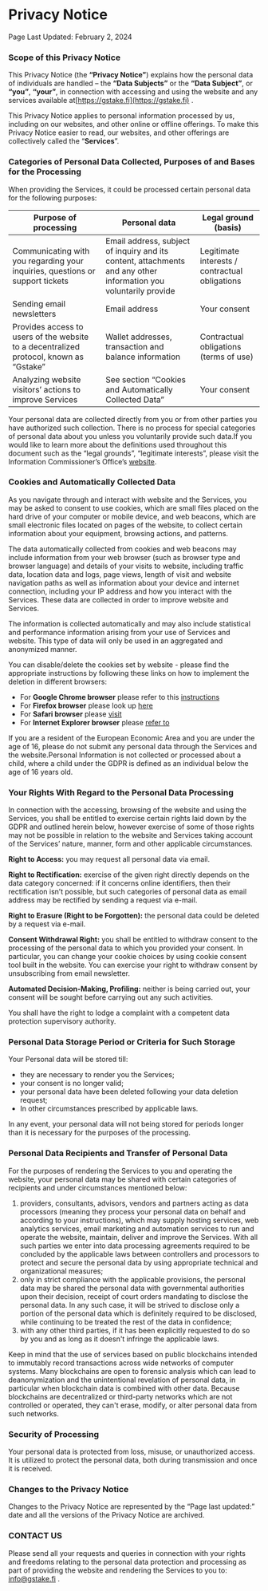 # Privacy Notice

Page Last Updated: February 2, 2024

### Scope of this Privacy Notice

This Privacy Notice (the **“Privacy Notice”**) explains how the personal data of individuals are handled – the **“Data Subjects”** or the **“Data Subject”**, or **“you”**, **“your”**, in connection with accessing and using the website and any services available at[https://gstake.fi](https://gstake.fi) .

This Privacy Notice applies to personal information processed by us, including on our websites, and other online or offline offerings. To make this Privacy Notice easier to read, our websites, and other offerings are collectively called the “**Services**”.

### **Categories of Personal Data Collected, Purposes of and Bases for the Processing**

When providing the Services, it could be processed certain personal data for the following purposes:

| Purpose of processing                                                                  | Personal data                                                                                                    | Legal ground (basis)                           |
| -------------------------------------------------------------------------------------- | ---------------------------------------------------------------------------------------------------------------- | ---------------------------------------------- |
| Communicating with you regarding your inquiries, questions or support tickets          | Email address, subject of inquiry and its content, attachments and any other information you voluntarily provide | Legitimate interests / contractual obligations |
| Sending email newsletters                                                              | Email address                                                                                                    | Your consent                                   |
| Provides access to users of the website to a decentralized protocol, known as “Gstake” | Wallet addresses, transaction and balance information                                                            | Contractual obligations (terms of use)         |
| Analyzing website visitors’ actions to improve Services                                | See section “Cookies and Automatically Collected Data”                                                           | Your consent                                   |

Your personal data are collected directly from you or from other parties you have authorized such collection. There is no process for special categories of personal data about you unless you voluntarily provide such data.If you would like to learn more about the definitions used throughout this document such as the “legal grounds”, “legitimate interests”, please visit the Information Commissioner’s Office’s [website](https://ico.org.uk/for-organisations/guide-to-data-protection/guide-to-the-general-data-protection-regulation-gdpr/lawful-basis-for-processing/).

### **Cookies and Automatically Collected Data**

As you navigate through and interact with website and the Services, you may be asked to consent to use cookies, which are small files placed on the hard drive of your computer or mobile device, and web beacons, which are small electronic files located on pages of the website, to collect certain information about your equipment, browsing actions, and patterns.

The data automatically collected from cookies and web beacons may include information from your web browser (such as browser type and browser language) and details of your visits to website, including traffic data, location data and logs, page views, length of visit and website navigation paths as well as information about your device and internet connection, including your IP address and how you interact with the Services. These data are collected in order to improve website and Services.

The information is collected automatically and may also include statistical and performance information arising from your use of Services and website. This type of data will only be used in an aggregated and anonymized manner.

You can disable/delete the cookies set by website - please find the appropriate instructions by following these links on how to implement the deletion in different browsers:

* For **Google Chrome browser** please refer to this [instructions](https://support.google.com/accounts/answer/32050?co=GENIE.Platform%3DDesktop\&hl=en)
* For **Firefox browser** please look up [here](https://support.mozilla.org/en-US/kb/clear-cookies-and-site-data-firefox)
* For **Safari browser** please [visit](https://support.apple.com/guide/safari/manage-cookies-and-website-data-sfri11471/mac)
* For **Internet Explorer browser** please [refer to](https://support.microsoft.com/en-us/help/17442/windows-internet-explorer-delete-manage-cookies)

If you are a resident of the European Economic Area and you are under the age of 16, please do not submit any personal data through the Services and the website.Personal Information is not collected or processed about a child, where a child under the GDPR is defined as an individual below the age of 16 years old.

### **Your Rights With Regard to the Personal Data Processing**

In connection with the accessing, browsing of the website and using the Services, you shall be entitled to exercise certain rights laid down by the GDPR and outlined herein below, however exercise of some of those rights may not be possible in relation to the website and Services taking account of the Services’ nature, manner, form and other applicable circumstances.

**Right to Access:** you may request all personal data via email.

**Right to Rectification:** exercise of the given right directly depends on the data category concerned: if it concerns online identifiers, then their rectification isn’t possible, but such categories of personal data as email address may be rectified by sending a request via e-mail.

**Right to Erasure (Right to be Forgotten):** the personal data could be deleted by a request via e-mail.

**Consent Withdrawal Right:** you shall be entitled to withdraw consent to the processing of the personal data to which you provided your consent. In particular, you can change your cookie choices by using cookie consent tool built in the website. You can exercise your right to withdraw consent by unsubscribing from email newsletter.

**Automated Decision-Making, Profiling:** neither is being carried out, your consent will be sought before carrying out any such activities.

You shall have the right to lodge a complaint with a competent data protection supervisory authority.

### **Personal Data Storage Period or Criteria for Such Storage**

Your Personal data will be stored till:

* they are necessary to render you the Services;
* your consent is no longer valid;
* your personal data have been deleted following your data deletion request;
* In other circumstances prescribed by applicable laws.

In any event, your personal data will not being stored for periods longer than it is necessary for the purposes of the processing.

### **Personal Data Recipients and Transfer of Personal Data**

For the purposes of rendering the Services to you and operating the website, your personal data may be shared with certain categories of recipients and under circumstances mentioned below:

1. providers, consultants, advisors, vendors and partners acting as data processors (meaning they process your personal data on behalf and according to your instructions), which may supply hosting services, web analytics services, email marketing and automation services to run and operate the website, maintain, deliver and improve the Services. With all such parties we enter into data processing agreements required to be concluded by the applicable laws between controllers and processors to protect and secure the personal data by using appropriate technical and organizational measures;
2. only in strict compliance with the applicable provisions, the personal data may be shared the personal data with governmental authorities upon their decision, receipt of court orders mandating to disclose the personal data. In any such case, it will be strived to disclose only a portion of the personal data which is definitely required to be disclosed, while continuing to be treated the rest of the data in confidence;
3. with any other third parties, if it has been explicitly requested to do so by you and as long as it doesn't infringe the applicable laws.

Keep in mind that the use of services based on public blockchains intended to immutably record transactions across wide networks of computer systems. Many blockchains are open to forensic analysis which can lead to deanonymization and the unintentional revelation of personal data, in particular when blockchain data is combined with other data. Because blockchains are decentralized or third-party networks which are not controlled or operated, they can't erase, modify, or alter personal data from such networks.

### **Security of Processing**

Your personal data is protected from loss, misuse, or unauthorized access. It is utilized to protect the personal data, both during transmission and once it is received.

### **Changes to the Privacy Notice**

Changes to the Privacy Notice are represented by the “Page last updated:” date and all the versions of the Privacy Notice are archived.

### CONTACT US

Please send all your requests and queries in connection with your rights and freedoms relating to the personal data protection and processing as part of providing the website and rendering the Services to you to:  [info@gstake.fi](mailto:info@gstake.fi) .
